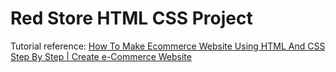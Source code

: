 <h1>Red Store HTML CSS Project</h1>
<p> Tutorial reference: <a href="https://www.youtube.com/watch?v=yQimoqo0-7g">How To Make Ecommerce Website Using HTML And CSS Step By Step | Create e-Commerce Website</a>
</p>
